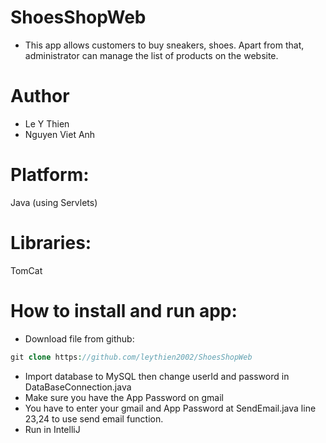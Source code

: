 # ShoesShopWeb
- This app allows customers to buy sneakers, shoes. Apart from that, administrator can manage the list of products on the website.
# Author
- Le Y Thien
- Nguyen Viet Anh
# Platform:
Java (using Servlets)
# Libraries:
TomCat

# How to install and run app:
- Download file from github:
```php
git clone https://github.com/leythien2002/ShoesShopWeb
```
- Import database to MySQL then change userId and password in DataBaseConnection.java
- Make sure you have the App Password on gmail 
- You have to enter your gmail and App Password at SendEmail.java line 23,24 to use send email function.
- Run in IntelliJ
